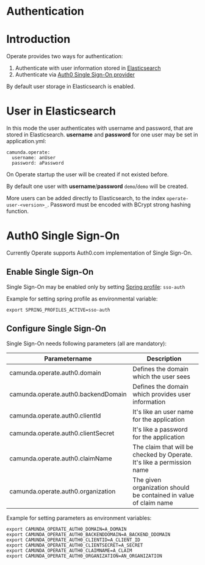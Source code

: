 # Authentication

# Introduction

Operate provides two ways for authentication:

1. Authenticate with user information stored in [Elasticsearch](#user-in-elasticsearch)
2. Authenticate via [Auth0 Single Sign-On provider](#auth0-single-sign-on)  

By default user storage in Elasticsearch is enabled. 

# User in Elasticsearch

In this mode the user authenticates with username and password, that are stored in Elasticsearch. 
**username** and **password** for one user may be set in application.yml:

```
camunda.operate:
  username: anUser
  password: aPassword
```

On Operate startup the user will be created if not existed before. 

By default one user with **username**/**password** `demo`/`demo` will be created.

More users can be added directly to Elasticsearch, to the index `operate-user-<version>_`. Password must be encoded with BCrypt strong hashing function.

# Auth0 Single Sign-On

Currently Operate supports Auth0.com implementation of Single Sign-On.

## Enable Single Sign-On

Single Sign-On may be enabled only by setting [Spring profile](https://docs.spring.io/spring-boot/docs/current/reference/html/spring-boot-features.html#boot-features-profiles): `sso-auth`

Example for setting spring profile as environmental variable:
```
export SPRING_PROFILES_ACTIVE=sso-auth
```

## Configure Single Sign-On

Single Sign-On needs following parameters (all are mandatory):

Parametername |Description
--------------|-------------
camunda.operate.auth0.domain | Defines the domain which the user sees 
camunda.operate.auth0.backendDomain | Defines the domain which provides user information
camunda.operate.auth0.clientId | It's like an user name for the application
camunda.operate.auth0.clientSecret | It's like a password for the application
camunda.operate.auth0.claimName | The claim that will be checked by Operate. It's like a permission name
camunda.operate.auth0.organization | The given organization should be contained in value of claim name

Example for setting parameters as environment variables:
	
```
export CAMUNDA_OPERATE_AUTH0_DOMAIN=A_DOMAIN
export CAMUNDA_OPERATE_AUTH0_BACKENDDOMAIN=A_BACKEND_DDOMAIN
export CAMUNDA_OPERATE_AUTH0_CLIENTID=A_CLIENT_ID
export CAMUNDA_OPERATE_AUTH0_CLIENTSECRET=A_SECRET
export CAMUNDA_OPERATE_AUTH0_CLAIMNAME=A_CLAIM
export CAMUNDA_OPERATE_AUTH0_ORGANIZATION=AN_ORGANIZATION
```
